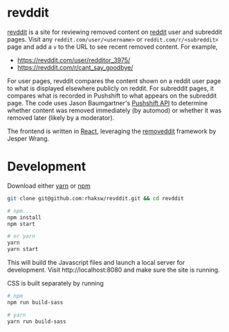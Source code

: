# revddit
[revddit](https://revddit.com/about) is a site for reviewing removed content on [reddit](https://www.reddit.com) user and subreddit pages.
Visit any `reddit.com/user/<username>` or `reddit.com/r/<subreddit>` page and add a `v` to the URL to see recent removed content. For example,

* https://revddit.com/user/redditor_3975/
* https://revddit.com/r/cant_say_goodbye/

For user pages, revddit compares the content shown on a reddit user page to what is displayed elsewhere publicly on reddit. For subreddit pages, it compares what is recorded in Pushshift to what appears on the subreddit page. The code uses
Jason Baumgartner's [Pushshift API](https://github.com/pushshift/api) to determine whether content was removed immediately (by automod)
or whether it was removed later (likely by a moderator).

The frontend is written in [React](https://reactjs.org/), leveraging the [removeddit](https://github.com/JubbeArt/removeddit) framework by Jesper Wrang.

# Development
Download either [yarn](https://yarnpkg.com/en/docs/install) or [npm](https://www.npmjs.com/get-npm)

```bash
git clone git@github.com:rhaksw/revddit.git && cd revddit

# npm...
npm install
npm start

# or yarn
yarn
yarn start
```

This will build the Javascript files and launch a local server for development. Visit http://localhost:8080 and make sure the site is running.

CSS is built separately by running

```bash
# npm
npm run build-sass

# yarn
yarn run build-sass
```
